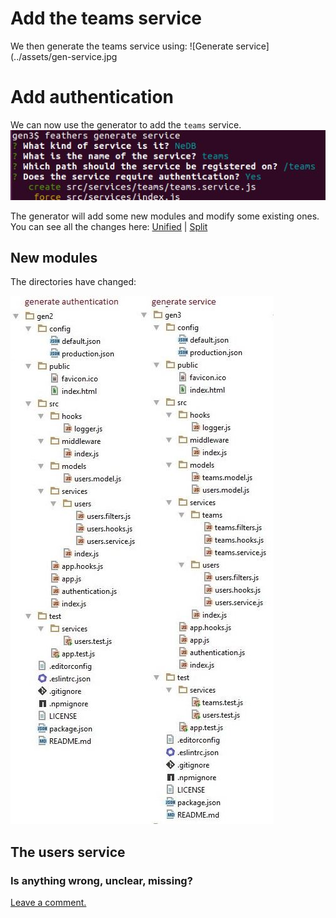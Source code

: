 # Add the teams service

We then generate the teams service using:
![Generate service](../assets/gen-service.jpg

# Add authentication

We can now use the generator to add the `teams` service.
![Generate authentication](../assets/gen-service.jpg)

The generator will add some new modules and modify some existing ones.
You can see all the changes here:
[Unified](http://htmlpreview.github.io/?https://github.com/feathersjs/feathers-docs/blob/auk/examples/step/_diff/02-gen3-line.html)
|
[Split](http://htmlpreview.github.io/?https://github.com/feathersjs/feathers-docs/blob/auk/examples/step/_diff/02-gen3-side.html)


## New modules

The directories have changed:

![Compare gen2 and gen3 folders](../assets/gen2-3-dir.jpg)

## The users service

### Is anything wrong, unclear, missing?
[Leave a comment.](https://github.com/feathersjs/feathers-guide/issues/new?title=Comment:Step-Generators-App&body=Comment:Step-Generators-App)
